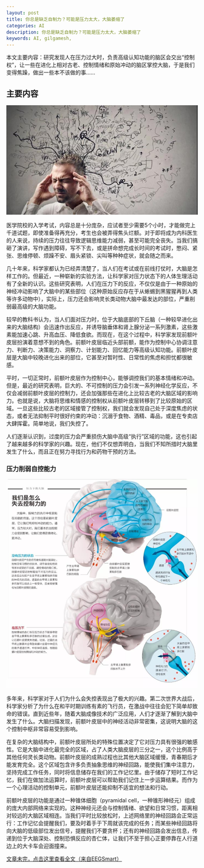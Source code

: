 ```yaml
---
layout: post
title: 你总是缺乏自制力？可能是压力太大，大脑萎缩了
categories: AI
description: 你总是缺乏自制力？可能是压力太大，大脑萎缩了
keywords: AI, gilgamesh,
---
```


本文主要内容：研究发现人在压力过大时，负责高级认知功能的脑区会交出“控制权”，让一些在进化上相对古老、控制情绪和原始冲动的脑区掌控大脑，于是我们变得焦躁，做出一些本不该做的事……

<!-- more -->

## 主要内容

![images](/images/AI/2018-3-11-weisuo.jpg)

医学院校的入学考试，内容总是十分庞杂，应试者至少需要5个小时，才能做完上千道试题，即使准备得再充分，考生也会被弄得焦头烂额。对于即将成为内科医生的人来说，持续的压力往往导致逻辑思维能力减弱，甚至可能完全丧失。当我们搞砸了演讲，写作遇到障碍，写不下去，或是拼命想完成长时间的考试时，憋闷、紧张、思维停顿、烦躁不安、眉头紧锁、尖叫等种种症状，就会随之而来。

几十年来，科学家都认为已经弄清楚了，当人们在考试或在前线打仗时，大脑是怎样工作的。但最近，一种崭新的实验方法，让科学家对压力状态下的人体生理活动有了全新的认识。这些研究表明，人们在压力下的反应，不仅仅是由于一种原始的神经冲动影响了大脑中的某些部位（这种原始反应存在于从蜥蜴到黑猩猩再到人类等许多动物中），实际上，压力还会影响灵长类动物大脑中最发达的部位，严重削弱最高级的大脑功能。

较早的教科书认为，当人们面对压力时，位于大脑底部的下丘脑（一种较早进化出来的大脑结构）会迅速作出反应，并诱导脑垂体和肾上腺分泌一系列激素，这些激素能加速心跳、升高血压、降低食欲。而现在，在这个过程中，科学家发现前额叶皮层扮演着意想不到的角色。前额叶皮层临近头部前额，能作为控制中心协调注意力、判断力、决策能力、洞察力、计划能力、回忆能力等高级认知功能。前额叶皮层是大脑中较晚进化出来的部位，它甚至对暂时性、日常性的焦虑和担忧都很敏感。

平时，一切正常时，前额叶皮层作为控制中心，能够调控我们的基本情绪和冲动。但是，最近的研究表明，巨大的、不可控制的压力会引发一系列神经化学反应，不仅会减弱前额叶皮层的控制力，还会加强那些在进化上比较古老的大脑区域的影响力。也就是说，大脑将思维和情感的控制权从前额叶皮层转移到了比较原始的区域。一旦这些比较古老的区域接管了控制权，我们就会发现自己处于深度焦虑的状态，或者无法抑制平时很好约束的冲动：沉溺于食物、酒精、毒品，或是在专卖店大肆挥霍。简单地说，我们失控了。

人们逐渐认识到，过度的压力会严重损伤大脑中高级“执行”区域的功能，这也引起了越来越多的科学家的兴趣。现在，他们不仅想弄明白，当我们不知所措时大脑里发生了什么，而且正在努力寻找行为和药物干预的方法。

### 压力削弱自控能力

![images](/images/AI/2018-3-11-weisuo-1.jpg)

多年来，科学家对于人们为什么会失控表现出了极大的兴趣。第二次世界大战后，科学家分析了为什么在和平时期训练有素的飞行员，在激战中往往会犯下简单却致命的错误。直到近些年，随着大脑成像技术的广泛应用，人们才逐渐了解到大脑中发生了什么。大脑扫描发现，前额叶皮层中的神经活动非常密集，这说明大脑的这个控制中枢非常容易受到影响。

在复杂的大脑结构中，前额叶皮层所处的特殊位置决定了它对压力具有很强的敏感性。它是大脑中进化最完全的区域，占了人类大脑皮层的三分之一，这个比例高于其他任何灵长类动物。前额叶皮层的成熟过程也比其他大脑区域缓慢，青春期后才能发育完全。这个区域包含许多负责抽象思维的神经回路，能使我们集中注意力，坚持完成工作任务，同时将信息储存在我们的工作记忆里。由于储存了短时工作记忆，我们在做加法运算时，前额叶皮层可以帮助我们记住上一步运算结果。而作为一个心理活动的控制单元，前额叶皮层还能抑制不适宜的想法和行动。

前额叶皮层的功能是通过一种锥体细胞（pyramidal cell，一种锥形神经元）组成的庞大内部网络来实现的。这种神经元还会与控制情绪、欲望和日常习惯，距离相对较远的大脑区域相连。当我们平时比较放松时，上述网络里的神经回路会正常运行：工作记忆会提醒我们，要及时着手于下周就该完成的任务；而某些神经回路将向大脑的低级部位发出信号，提醒我们不要贪杯；还有的神经回路会发出信息，传递到位于大脑深处、控制恐惧反应的杏仁体，让我们不至于担心正要停靠在人行道边上的大卡车会迎面撞来。

[文章未完，点击这里查看全文（来自EEGSmart）](http://mp.weixin.qq.com/s/9GMrJDE6ry3PzHswNmPClA)